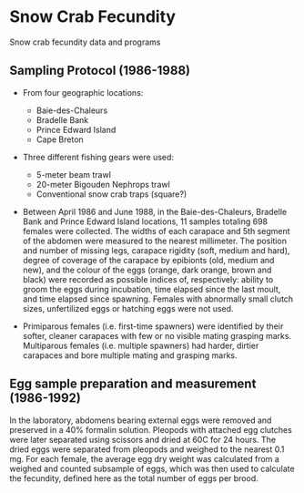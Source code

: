 # Snow Crab Fecundity
Snow crab fecundity data and programs

## Sampling Protocol (1986-1988)

* From four geographic locations:
  - Baie-des-Chaleurs
  - Bradelle Bank
  - Prince Edward Island
  - Cape Breton
  
* Three different fishing gears were used:
  - 5-meter beam trawl
  - 20-meter Bigouden Nephrops trawl
  - Conventional snow crab traps (square?)
  
* Between April 1986 and June 1988, in the Baie-des-Chaleurs, Bradelle Bank and Prince Edward Island locations, 11 samples totaling 698 females were collected. The widths of each carapace and 5th segment of the abdomen were measured to the nearest millimeter. The position and number of missing legs, carapace rigidity (soft, medium and hard), degree of coverage of the carapace by epibionts (old, medium and new), and the colour of the eggs (orange, dark orange, brown and black) were recorded as possible indices of, respectively: ability to groom the eggs during incubation, time elapsed since the last moult, and time elapsed since spawning. Females with abnormally small clutch sizes, unfertilized eggs or hatching eggs were not used. 

* Primiparous females (i.e. first-time spawners) were identified by their softer, cleaner carapaces with few or no visible mating grasping marks. Multiparous females (i.e. multiple spawners) had harder, dirtier carapaces and bore multiple mating and grasping marks.

## Egg sample preparation and measurement (1986-1992)

In the laboratory, abdomens bearing external eggs were removed and preserved in a 40% formalin solution. Pleopods with attached egg clutches were later separated using scissors and dried at 60C for 24 hours. The dried eggs were separated from pleopods and weighed to the nearest 0.1 mg. For each female, the average egg dry weight was calculated from a weighed and counted subsample of eggs, which was then used to calculate the fecundity, defined here as the total number of eggs per brood.
